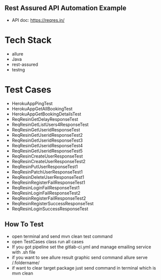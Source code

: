 ##  Rest Assured API Automation Example
* API doc: https://reqres.in/

# Tech Stack
* allure
* Java
* rest-assured
* testng

# Test Cases
* HerokuAppPingTest
* HerokuAppGetAllBookingTest
* HerokuAppGetBookingDetailsTest
* ReqResinGetDelayResponseTest
* ReqResinGetListUsers4ResponseTest
* ReqResinGetUseridResponseTest
* ReqResinGetUseridResponseTest2
* ReqResinGetUseridResponseTest3
* ReqResinGetUseridResponseTest4
* ReqResinGetUseridResponseTest5
* ReqResinCreateUserResponseTest
* ReqResinCreateUserResponseTest2
* ReqResinPutUserResponseTest1
* ReqResinPatchUserResponseTest1
* ReqResinDeleteUserResponseTest1
* ReqResinRegisterFailResponseTest1
* ReqResinLoginFailResponseTest1
* ReqResinLoginFailResponseTest2
* ReqResinRegisterFailResponseTest2
* ReqResinRegisterSuccessResponseTest
* ReqResinLoginSuccessResponseTest

## How To Test
* open terminal and send mvn clean test command
* open TestCases class run all cases
* If you got pipeline set the gitlab-ci.yml and manage emailing service with .sh file
* if you want to see allure result graphic send command allure serve /.foldername/
* if want to clear target package just send command in terminal which is mvn clean